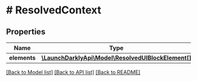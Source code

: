 # # ResolvedContext

## Properties

Name | Type | Description | Notes
------------ | ------------- | ------------- | -------------
**elements** | [**\LaunchDarklyApi\Model\ResolvedUIBlockElement[]**](ResolvedUIBlockElement.md) |  | [optional]

[[Back to Model list]](../../README.md#models) [[Back to API list]](../../README.md#endpoints) [[Back to README]](../../README.md)
